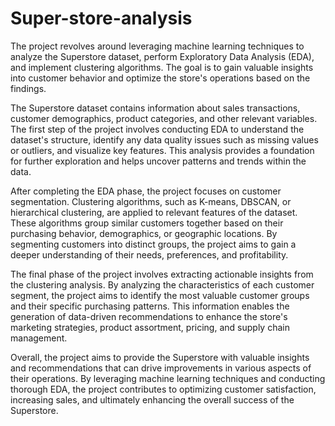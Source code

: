 # Super-store-analysis

The project revolves around leveraging machine learning techniques to analyze the Superstore dataset, perform Exploratory Data Analysis (EDA), and implement clustering algorithms. The goal is to gain valuable insights into customer behavior and optimize the store's operations based on the findings.

The Superstore dataset contains information about sales transactions, customer demographics, product categories, and other relevant variables. The first step of the project involves conducting EDA to understand the dataset's structure, identify any data quality issues such as missing values or outliers, and visualize key features. This analysis provides a foundation for further exploration and helps uncover patterns and trends within the data.

After completing the EDA phase, the project focuses on customer segmentation. Clustering algorithms, such as K-means, DBSCAN, or hierarchical clustering, are applied to relevant features of the dataset. These algorithms group similar customers together based on their purchasing behavior, demographics, or geographic locations. By segmenting customers into distinct groups, the project aims to gain a deeper understanding of their needs, preferences, and profitability.

The final phase of the project involves extracting actionable insights from the clustering analysis. By analyzing the characteristics of each customer segment, the project aims to identify the most valuable customer groups and their specific purchasing patterns. This information enables the generation of data-driven recommendations to enhance the store's marketing strategies, product assortment, pricing, and supply chain management.

Overall, the project aims to provide the Superstore with valuable insights and recommendations that can drive improvements in various aspects of their operations. By leveraging machine learning techniques and conducting thorough EDA, the project contributes to optimizing customer satisfaction, increasing sales, and ultimately enhancing the overall success of the Superstore.

